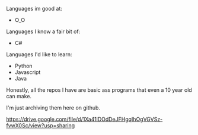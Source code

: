 Languages im good at:

- O_O

Languages I know a fair bit of:

- C#

Languages I'd like to learn:

- Python
- Javascript
- Java




Honestly, all the repos I have are basic ass programs that even a 10 year old can make. 


I'm just archiving them here on github.

https://drive.google.com/file/d/1Xa41lDOdDeJFHgqIhOgVGVSz-fvwX0Sc/view?usp=sharing
